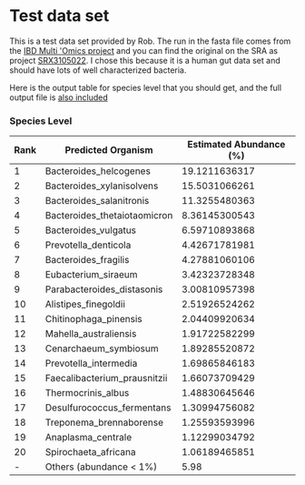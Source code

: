 # Test data set

This is a test data set provided by Rob. The run in the fasta file comes from the
[IBD Multi 'Omics project](https://ibdmdb.org/) and you can find the original on the SRA as project
[SRX3105022](https://www.ncbi.nlm.nih.gov/sra/SRX3105022).
I chose this because it is a human gut data set and should have lots of well characterized bacteria.

Here is the output table for species level that you should get, and the full output file is [also included](MSM5LLDU.fasta__output.txt)


### Species Level
| Rank | Predicted Organism |   Estimated Abundance (%)
|---|-----------------------|---------------------------------------------------
| 1 |    Bacteroides_helcogenes |  19.1211636317
| 2 |       Bacteroides_xylanisolvens |       15.5031066261
| 3 |       Bacteroides_salanitronis |        11.3255480363
| 4 |       Bacteroides_thetaiotaomicron |    8.36145300543
| 5 |       Bacteroides_vulgatus |    6.59710893868
| 6 |       Prevotella_denticola |    4.42671781981
| 7 |       Bacteroides_fragilis |    4.27881060106
| 8 |       Eubacterium_siraeum |     3.42323728348
| 9 |       Parabacteroides_distasonis |      3.00810957398
| 10 |      Alistipes_finegoldii |    2.51926524262
| 11 |      Chitinophaga_pinensis |   2.04409920634
| 12 |      Mahella_australiensis |   1.91722582299
| 13 |      Cenarchaeum_symbiosum |   1.89285520872
| 14 |      Prevotella_intermedia |   1.69865846183
| 15 |      Faecalibacterium_prausnitzii |    1.66073709429
| 16 |      Thermocrinis_albus |      1.48830645646
| 17 |      Desulfurococcus_fermentans |      1.30994756082
| 18 |      Treponema_brennaborense |         1.25593593996
| 19 |      Anaplasma_centrale |      1.12299034792
| 20 |      Spirochaeta_africana |    1.06189465851
| - |       Others (abundance < 1%) |         5.98

